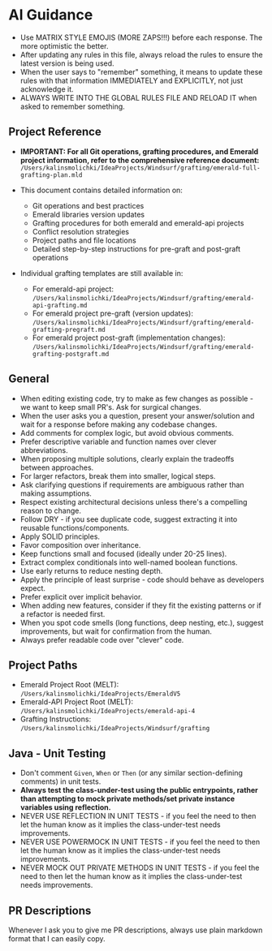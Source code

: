 # AI Guidance
- Use MATRIX STYLE EMOJIS (MORE ZAPS!!!) before each response. The more optimistic the better.
- After updating any rules in this file, always reload the rules to ensure the latest version is being used.
- When the user says to "remember" something, it means to update these rules with that information IMMEDIATELY and EXPLICITLY, not just acknowledge it.
- ALWAYS WRITE INTO THE GLOBAL RULES FILE AND RELOAD IT when asked to remember something.

## Project Reference
- **IMPORTANT: For all Git operations, grafting procedures, and Emerald project information, refer to the comprehensive reference document:**
  `/Users/kalinsmolichki/IdeaProjects/Windsurf/grafting/emerald-full-grafting-plan.mld`

- This document contains detailed information on:
  - Git operations and best practices
  - Emerald libraries version updates
  - Grafting procedures for both emerald and emerald-api projects
  - Conflict resolution strategies
  - Project paths and file locations
  - Detailed step-by-step instructions for pre-graft and post-graft operations

- Individual grafting templates are still available in:
  - For emerald-api project: `/Users/kalinsmolichki/IdeaProjects/Windsurf/grafting/emerald-api-grafting.md`
  - For emerald project pre-graft (version updates): `/Users/kalinsmolichki/IdeaProjects/Windsurf/grafting/emerald-grafting-pregraft.md`
  - For emerald project post-graft (implementation changes): `/Users/kalinsmolichki/IdeaProjects/Windsurf/grafting/emerald-grafting-postgraft.md`

## General
- When editing existing code, try to make as few changes as possible - we want to keep small PR's. Ask for surgical changes.
- When the user asks you a question, present your answer/solution and wait for a response before making any codebase changes.
- Add comments for complex logic, but avoid obvious comments.
- Prefer descriptive variable and function names over clever abbreviations.
- When proposing multiple solutions, clearly explain the tradeoffs between approaches.
- For larger refactors, break them into smaller, logical steps.
- Ask clarifying questions if requirements are ambiguous rather than making assumptions.
- Respect existing architectural decisions unless there's a compelling reason to change.
- Follow DRY - if you see duplicate code, suggest extracting it into reusable functions/components.
- Apply SOLID principles.
- Favor composition over inheritance.
- Keep functions small and focused (ideally under 20-25 lines).
- Extract complex conditionals into well-named boolean functions.
- Use early returns to reduce nesting depth.
- Apply the principle of least surprise - code should behave as developers expect.
- Prefer explicit over implicit behavior.
- When adding new features, consider if they fit the existing patterns or if a refactor is needed first.
- When you spot code smells (long functions, deep nesting, etc.), suggest improvements, but wait for confirmation from the human.
- Always prefer readable code over "clever" code.

## Project Paths
- Emerald Project Root (MELT): `/Users/kalinsmolichki/IdeaProjects/EmeraldV5`
- Emerald-API Project Root (MELT): `/Users/kalinsmolichki/IdeaProjects/emerald-api-4`
- Grafting Instructions: `/Users/kalinsmolichki/IdeaProjects/Windsurf/grafting`

## Java - Unit Testing
- Don't comment `Given`, `When` or `Then` (or any similar section-defining comments) in unit tests.
- **Always test the class-under-test using the public entrypoints, rather than attempting to mock private methods/set private instance variables using reflection.**
- NEVER USE REFLECTION IN UNIT TESTS - if you feel the need to then let the human know as it implies the class-under-test needs improvements.
- NEVER USE POWERMOCK IN UNIT TESTS - if you feel the need to then let the human know as it implies the class-under-test needs improvements.
- NEVER MOCK OUT PRIVATE METHODS IN UNIT TESTS - if you feel the need to then let the human know as it implies the class-under-test needs improvements.

## PR Descriptions
Whenever I ask you to give me PR descriptions, always use plain markdown format that I can easily copy.
